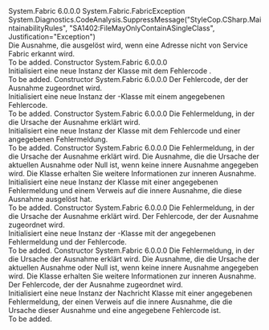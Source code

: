 <Type Name="FabricInvalidAddressException" FullName="System.Fabric.FabricInvalidAddressException">
  <TypeSignature Language="C#" Value="public sealed class FabricInvalidAddressException : System.Fabric.FabricException" />
  <TypeSignature Language="ILAsm" Value=".class public auto ansi serializable sealed beforefieldinit FabricInvalidAddressException extends System.Fabric.FabricException" />
  <TypeSignature Language="DocId" Value="T:System.Fabric.FabricInvalidAddressException" />
  <TypeSignature Language="VB.NET" Value="Public NotInheritable Class FabricInvalidAddressException&#xA;Inherits FabricException" />
  <TypeSignature Language="F#" Value="type FabricInvalidAddressException = class&#xA;    inherit FabricException" />
  <AssemblyInfo>
    <AssemblyName>System.Fabric</AssemblyName>
    <AssemblyVersion>6.0.0.0</AssemblyVersion>
  </AssemblyInfo>
  <Base>
    <BaseTypeName>System.Fabric.FabricException</BaseTypeName>
  </Base>
  <Interfaces />
  <Attributes>
    <Attribute>
      <AttributeName>System.Diagnostics.CodeAnalysis.SuppressMessage("StyleCop.CSharp.MaintainabilityRules", "SA1402:FileMayOnlyContainASingleClass", Justification="Exception")</AttributeName>
    </Attribute>
  </Attributes>
  <Docs>
    <summary>
      <para>Die Ausnahme, die ausgelöst wird, wenn eine Adresse nicht von Service Fabric erkannt wird.</para>
    </summary>
    <remarks>To be added.</remarks>
  </Docs>
  <Members>
    <Member MemberName=".ctor">
      <MemberSignature Language="C#" Value="public FabricInvalidAddressException ();" />
      <MemberSignature Language="ILAsm" Value=".method public hidebysig specialname rtspecialname instance void .ctor() cil managed" />
      <MemberSignature Language="DocId" Value="M:System.Fabric.FabricInvalidAddressException.#ctor" />
      <MemberSignature Language="VB.NET" Value="Public Sub New ()" />
      <MemberType>Constructor</MemberType>
      <AssemblyInfo>
        <AssemblyName>System.Fabric</AssemblyName>
        <AssemblyVersion>6.0.0.0</AssemblyVersion>
      </AssemblyInfo>
      <Parameters />
      <Docs>
        <summary>
          <para>
            Initialisiert eine neue Instanz der <see cref="T:System.Fabric.FabricInvalidAddressException" /> Klasse mit dem Fehlercode <see cref="F:System.Fabric.FabricErrorCode.Unknown" />.
            </para>
        </summary>
        <remarks>To be added.</remarks>
      </Docs>
    </Member>
    <Member MemberName=".ctor">
      <MemberSignature Language="C#" Value="public FabricInvalidAddressException (System.Fabric.FabricErrorCode errorCode);" />
      <MemberSignature Language="ILAsm" Value=".method public hidebysig specialname rtspecialname instance void .ctor(valuetype System.Fabric.FabricErrorCode errorCode) cil managed" />
      <MemberSignature Language="DocId" Value="M:System.Fabric.FabricInvalidAddressException.#ctor(System.Fabric.FabricErrorCode)" />
      <MemberSignature Language="VB.NET" Value="Public Sub New (errorCode As FabricErrorCode)" />
      <MemberSignature Language="F#" Value="new System.Fabric.FabricInvalidAddressException : System.Fabric.FabricErrorCode -&gt; System.Fabric.FabricInvalidAddressException" Usage="new System.Fabric.FabricInvalidAddressException errorCode" />
      <MemberType>Constructor</MemberType>
      <AssemblyInfo>
        <AssemblyName>System.Fabric</AssemblyName>
        <AssemblyVersion>6.0.0.0</AssemblyVersion>
      </AssemblyInfo>
      <Parameters>
        <Parameter Name="errorCode" Type="System.Fabric.FabricErrorCode" />
      </Parameters>
      <Docs>
        <param name="errorCode">
          <para>Der Fehlercode, der der Ausnahme zugeordnet wird.</para>
        </param>
        <summary>
          <para>
            Initialisiert eine neue Instanz der <see cref="T:System.Fabric.FabricInvalidAddressException" /> -Klasse mit einem angegebenen Fehlercode.
            </para>
        </summary>
        <remarks>To be added.</remarks>
      </Docs>
    </Member>
    <Member MemberName=".ctor">
      <MemberSignature Language="C#" Value="public FabricInvalidAddressException (string message);" />
      <MemberSignature Language="ILAsm" Value=".method public hidebysig specialname rtspecialname instance void .ctor(string message) cil managed" />
      <MemberSignature Language="DocId" Value="M:System.Fabric.FabricInvalidAddressException.#ctor(System.String)" />
      <MemberSignature Language="VB.NET" Value="Public Sub New (message As String)" />
      <MemberSignature Language="F#" Value="new System.Fabric.FabricInvalidAddressException : string -&gt; System.Fabric.FabricInvalidAddressException" Usage="new System.Fabric.FabricInvalidAddressException message" />
      <MemberType>Constructor</MemberType>
      <AssemblyInfo>
        <AssemblyName>System.Fabric</AssemblyName>
        <AssemblyVersion>6.0.0.0</AssemblyVersion>
      </AssemblyInfo>
      <Parameters>
        <Parameter Name="message" Type="System.String" />
      </Parameters>
      <Docs>
        <param name="message">
          <para>Die Fehlermeldung, in der die Ursache der Ausnahme erklärt wird.</para>
        </param>
        <summary>
          <para>
            Initialisiert eine neue Instanz der <see cref="T:System.Fabric.FabricInvalidAddressException" /> Klasse mit dem Fehlercode <see cref="F:System.Fabric.FabricErrorCode.Unknown" /> und einer angegebenen Fehlermeldung.
            </para>
        </summary>
        <remarks>To be added.</remarks>
      </Docs>
    </Member>
    <Member MemberName=".ctor">
      <MemberSignature Language="C#" Value="public FabricInvalidAddressException (string message, Exception inner);" />
      <MemberSignature Language="ILAsm" Value=".method public hidebysig specialname rtspecialname instance void .ctor(string message, class System.Exception inner) cil managed" />
      <MemberSignature Language="DocId" Value="M:System.Fabric.FabricInvalidAddressException.#ctor(System.String,System.Exception)" />
      <MemberSignature Language="VB.NET" Value="Public Sub New (message As String, inner As Exception)" />
      <MemberSignature Language="F#" Value="new System.Fabric.FabricInvalidAddressException : string * Exception -&gt; System.Fabric.FabricInvalidAddressException" Usage="new System.Fabric.FabricInvalidAddressException (message, inner)" />
      <MemberType>Constructor</MemberType>
      <AssemblyInfo>
        <AssemblyName>System.Fabric</AssemblyName>
        <AssemblyVersion>6.0.0.0</AssemblyVersion>
      </AssemblyInfo>
      <Parameters>
        <Parameter Name="message" Type="System.String" />
        <Parameter Name="inner" Type="System.Exception" />
      </Parameters>
      <Docs>
        <param name="message">
          <para>Die Fehlermeldung, in der die Ursache der Ausnahme erklärt wird.</para>
        </param>
        <param name="inner">
          <para>Die Ausnahme, die die Ursache der aktuellen Ausnahme oder Null ist, wenn keine innere Ausnahme angegeben wird. Die <see cref="T:System.Exception" /> Klasse erhalten Sie weitere Informationen zur inneren Ausnahme.</para>
        </param>
        <summary>
          <para>
            Initialisiert eine neue Instanz der <see cref="T:System.Fabric.FabricInvalidAddressException" /> Klasse mit einer angegebenen Fehlermeldung und einem Verweis auf die innere Ausnahme, die diese Ausnahme ausgelöst hat.
            </para>
        </summary>
        <remarks>To be added.</remarks>
      </Docs>
    </Member>
    <Member MemberName=".ctor">
      <MemberSignature Language="C#" Value="public FabricInvalidAddressException (string message, System.Fabric.FabricErrorCode errorCode);" />
      <MemberSignature Language="ILAsm" Value=".method public hidebysig specialname rtspecialname instance void .ctor(string message, valuetype System.Fabric.FabricErrorCode errorCode) cil managed" />
      <MemberSignature Language="DocId" Value="M:System.Fabric.FabricInvalidAddressException.#ctor(System.String,System.Fabric.FabricErrorCode)" />
      <MemberSignature Language="VB.NET" Value="Public Sub New (message As String, errorCode As FabricErrorCode)" />
      <MemberSignature Language="F#" Value="new System.Fabric.FabricInvalidAddressException : string * System.Fabric.FabricErrorCode -&gt; System.Fabric.FabricInvalidAddressException" Usage="new System.Fabric.FabricInvalidAddressException (message, errorCode)" />
      <MemberType>Constructor</MemberType>
      <AssemblyInfo>
        <AssemblyName>System.Fabric</AssemblyName>
        <AssemblyVersion>6.0.0.0</AssemblyVersion>
      </AssemblyInfo>
      <Parameters>
        <Parameter Name="message" Type="System.String" />
        <Parameter Name="errorCode" Type="System.Fabric.FabricErrorCode" />
      </Parameters>
      <Docs>
        <param name="message">
          <para>Die Fehlermeldung, in der die Ursache der Ausnahme erklärt wird.</para>
        </param>
        <param name="errorCode">
          <para>Der Fehlercode, der der Ausnahme zugeordnet wird.</para>
        </param>
        <summary>
          <para>
            Initialisiert eine neue Instanz der <see cref="T:System.Fabric.FabricInvalidAddressException" /> -Klasse mit der angegebenen Fehlermeldung und der Fehlercode.
            </para>
        </summary>
        <remarks>To be added.</remarks>
      </Docs>
    </Member>
    <Member MemberName=".ctor">
      <MemberSignature Language="C#" Value="public FabricInvalidAddressException (string message, Exception inner, System.Fabric.FabricErrorCode errorCode);" />
      <MemberSignature Language="ILAsm" Value=".method public hidebysig specialname rtspecialname instance void .ctor(string message, class System.Exception inner, valuetype System.Fabric.FabricErrorCode errorCode) cil managed" />
      <MemberSignature Language="DocId" Value="M:System.Fabric.FabricInvalidAddressException.#ctor(System.String,System.Exception,System.Fabric.FabricErrorCode)" />
      <MemberSignature Language="VB.NET" Value="Public Sub New (message As String, inner As Exception, errorCode As FabricErrorCode)" />
      <MemberSignature Language="F#" Value="new System.Fabric.FabricInvalidAddressException : string * Exception * System.Fabric.FabricErrorCode -&gt; System.Fabric.FabricInvalidAddressException" Usage="new System.Fabric.FabricInvalidAddressException (message, inner, errorCode)" />
      <MemberType>Constructor</MemberType>
      <AssemblyInfo>
        <AssemblyName>System.Fabric</AssemblyName>
        <AssemblyVersion>6.0.0.0</AssemblyVersion>
      </AssemblyInfo>
      <Parameters>
        <Parameter Name="message" Type="System.String" />
        <Parameter Name="inner" Type="System.Exception" />
        <Parameter Name="errorCode" Type="System.Fabric.FabricErrorCode" />
      </Parameters>
      <Docs>
        <param name="message">
          <para>Die Fehlermeldung, in der die Ursache der Ausnahme erklärt wird.</para>
        </param>
        <param name="inner">
          <para>Die Ausnahme, die die Ursache der aktuellen Ausnahme oder Null ist, wenn keine innere Ausnahme angegeben wird. Die <see cref="T:System.Exception" /> Klasse erhalten Sie weitere Informationen zur inneren Ausnahme.</para>
        </param>
        <param name="errorCode">
          <para>Der Fehlercode, der der Ausnahme zugeordnet wird.</para>
        </param>
        <summary>
          <para>
            Initialisiert eine neue Instanz der <see cref="T:System.Fabric.FabricInvalidAddressException" /> Nachricht Klasse mit einer angegebenen Fehlermeldung, der einen Verweis auf die innere Ausnahme, die die Ursache dieser Ausnahme und eine angegebene Fehlercode ist.
            </para>
        </summary>
        <remarks>To be added.</remarks>
      </Docs>
    </Member>
  </Members>
</Type>